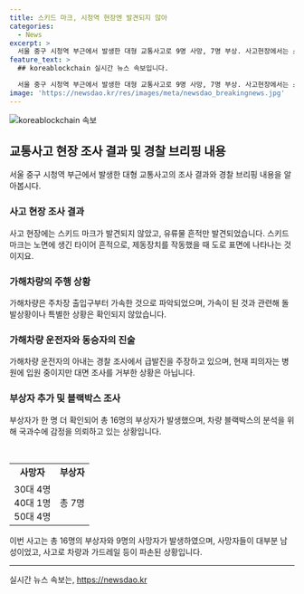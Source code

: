 ```yaml
---
title: 스키드 마크, 시청역 현장엔 발견되지 않아
categories:
  - News
excerpt: >
  서울 중구 시청역 부근에서 발생한 대형 교통사고로 9명 사망, 7명 부상. 사고현장에서는 스키드 마크 없이 유류물 흔적만 발견됨. 운전자 A씨의 차량은 주차장 출입구에서 가속, 동승한 아내는 급발진 주장. A씨는 입원 중이며 경찰은 블랙박스 분석 등 추가 조사 진행 중. 부상자 1명 추가로 총 16명 피해, 사망자는 남성 9명 (30대 4명, 40대 1명, 50대 4명), 흔들린 시민들의 가슴 아픈 사고. (148자)
feature_text: >
  ## koreablockchain 실시간 뉴스 속보입니다.

  서울 중구 시청역 부근에서 발생한 대형 교통사고로 9명 사망, 7명 부상. 사고현장에서는 스키드 마크 없이 유류물 흔적만 발견됨. 운전자 A씨의 차량은 주차장 출입구에서 가속, 동승한 아내는 급발진 주장. A씨는 입원 중이며 경찰은 블랙박스 분석 등 추가 조사 진행 중. 부상자 1명 추가로 총 16명 피해, 사망자는 남성 9명 (30대 4명, 40대 1명, 50대 4명), 흔들린 시민들의 가슴 아픈 사고. (148자)
image: 'https://newsdao.kr/res/images/meta/newsdao_breakingnews.jpg'
---
```


<p><img src="https://newsdao.kr/res/images/meta/newsdao_breakingnews.jpg" alt="koreablockchain 속보" /></p>

<h2 data-ke-size="size26">교통사고 현장 조사 결과 및 경찰 브리핑 내용</h2>

<p data-ke-size="size16">서울 중구 시청역 부근에서 발생한 대형 교통사고의 조사 결과와 경찰 브리핑 내용을 알아봅시다.</p>

<h3>사고 현장 조사 결과</h3>

<p data-ke-size="size16">사고 현장에는 스키드 마크가 발견되지 않았고, 유류물 흔적만 발견되었습니다. 스키드 마크는 노면에 생긴 타이어 흔적으로, 제동장치를 작동했을 때 도로 표면에 나타나는 것이지요.</p>

<h3>가해차량의 주행 상황</h3>

<p data-ke-size="size16">가해차량은 주차장 출입구부터 가속한 것으로 파악되었으며, 가속이 된 것과 관련해 돌발상황이나 특별한 상황은 확인되지 않았습니다.</p>

<h3>가해차량 운전자와 동승자의 진술</h3>

<p data-ke-size="size16">가해차량 운전자의 아내는 경찰 조사에서 급발진을 주장하고 있으며, 현재 피의자는 병원에 입원 중이지만 대면 조사를 거부한 상황은 아닙니다.</p>

<h3>부상자 추가 및 블랙박스 조사</h3>

<p data-ke-size="size16">부상자가 한 명 더 확인되어 총 16명의 부상자가 발생했으며, 차량 블랙박스의 분석을 위해 국과수에 감정을 의뢰하고 있는 상황입니다.</p>

<p data-ke-size="size16">&nbsp;</p>

<table>
   <tbody>
      <tr>
         <td style="text-align: center; height: 17px;"><b>사망자</b></td>
         <td style="text-align: center; height: 17px;"><b>부상자</b></td>
      </tr>
      <tr>
         <td style="text-align: center; height: 17px;">30대 4명<br>40대 1명<br>50대 4명</td>
         <td style="text-align: center; height: 17px;">총 7명</td>
      </tr>
   </tbody>
</table>

<p data-ke-size="size16">이번 사고는 총 16명의 부상자와 9명의 사망자가 발생하였으며, 사망자들이 대부분 남성이었고, 사고로 차량과 가드레일 등이 파손된 상황입니다.</p>

<hr>
실시간 뉴스 속보는, <a href="https://newsdao.kr" rel="dofollow">https://newsdao.kr</a>


